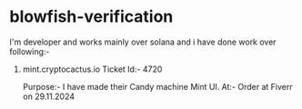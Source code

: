 # blowfish-verification

I'm developer and works mainly over solana and i have done work over following:-

1. mint.cryptocactus.io
   Ticket Id:- 4720
   
   Purpose:- I have made their Candy machine Mint UI.
   At:- Order at Fiverr on 29.11.2024
